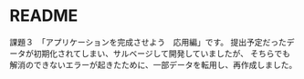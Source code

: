 # README

課題３　「アプリケーションを完成させよう　応用編」です。
提出予定だったデータが初期化されてしまい、サルベージして開発していましたが、
そちらでも解消のできないエラーが起きたために、一部データを転用し、再作成しました。
